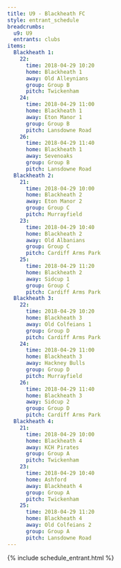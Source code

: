 ```yaml
---
title: U9 - Blackheath FC
style: entrant_schedule
breadcrumbs:
  u9: U9
  entrants: clubs
items:
  Blackheath 1:
    22:
      time: 2018-04-29 10:20
      home: Blackheath 1
      away: Old Alleynians
      group: Group B
      pitch: Twickenham
    24:
      time: 2018-04-29 11:00
      home: Blackheath 1
      away: Eton Manor 1
      group: Group B
      pitch: Lansdowne Road
    26:
      time: 2018-04-29 11:40
      home: Blackheath 1
      away: Sevenoaks
      group: Group B
      pitch: Lansdowne Road
  Blackheath 2:
    21:
      time: 2018-04-29 10:00
      home: Blackheath 2
      away: Eton Manor 2
      group: Group C
      pitch: Murrayfield
    23:
      time: 2018-04-29 10:40
      home: Blackheath 2
      away: Old Albanians
      group: Group C
      pitch: Cardiff Arms Park
    25:
      time: 2018-04-29 11:20
      home: Blackheath 2
      away: Sidcup 1
      group: Group C
      pitch: Cardiff Arms Park
  Blackheath 3:
    22:
      time: 2018-04-29 10:20
      home: Blackheath 3
      away: Old Colfeians 1
      group: Group D
      pitch: Cardiff Arms Park
    24:
      time: 2018-04-29 11:00
      home: Blackheath 3
      away: Hackney Bulls
      group: Group D
      pitch: Murrayfield
    26:
      time: 2018-04-29 11:40
      home: Blackheath 3
      away: Sidcup 2
      group: Group D
      pitch: Cardiff Arms Park
  Blackheath 4:
    21:
      time: 2018-04-29 10:00
      home: Blackheath 4
      away: KCH Pirates
      group: Group A
      pitch: Twickenham
    23:
      time: 2018-04-29 10:40
      home: Ashford
      away: Blackheath 4
      group: Group A
      pitch: Twickenham
    25:
      time: 2018-04-29 11:20
      home: Blackheath 4
      away: Old Colfeians 2
      group: Group A
      pitch: Lansdowne Road
---
```


{% include schedule_entrant.html %}
